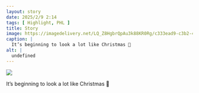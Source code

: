 ```yaml
---
layout: story
date: 2025/2/9 2:14
tags: [ Highlight, PHL ]
title: Story
image: https://imagedelivery.net/LQ_Z8HgbrQpAu3k88KR0Rg/c333ead9-c3b2-4dae-9d26-35618b21bb00/public
caption: |
  It’s beginning to look a lot like Christmas 🎄
alt: |
  undefined
---
```



![](https://imagedelivery.net/LQ_Z8HgbrQpAu3k88KR0Rg/c333ead9-c3b2-4dae-9d26-35618b21bb00/public)

It’s beginning to look a lot like Christmas 🎄
